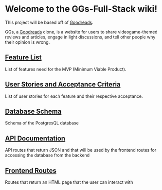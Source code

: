 # Welcome to the GGs-Full-Stack wiki!

This project will be based off of [Goodreads](http://www.goodreads.com/).

GGs, a [Goodreads](http://www.goodreads.com/) clone, is a website for users to share videogame-themed reviews and articles, engage in light discussions, and tell other people why their opinion is wrong.

## [Feature List](https://github.com/PotatoAim11518/GGs-Full-Stack/wiki/MVP-Feature-List)
List of features need for the MVP (Minimum Viable Product).

## [User Stories and Acceptance Criteria](https://github.com/PotatoAim11518/GGs-Full-Stack/wiki/User-Stories)
List of user stories for each feature and their respective acceptance.

## [Database Schema](https://github.com/PotatoAim11518/GGs-Full-Stack/wiki/Database-Schema)
Schema of the PostgresQL database

## [API Documentation](https://github.com/PotatoAim11518/GGs-Full-Stack/wiki/API-Documentation)
API routes that return JSON and that will be used by the frontend routes for accessing the database from the backend

## [Frontend Routes](https://github.com/PotatoAim11518/GGs-Full-Stack/wiki/Frontend-Routes)
Routes that return an HTML page that the user can interact with
